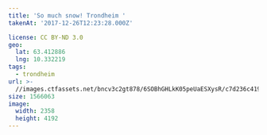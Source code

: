 ```yaml
---
title: 'So much snow! Trondheim '
takenAt: '2017-12-26T12:23:28.000Z'

license: CC BY-ND 3.0
geo:
  lat: 63.412886
  lng: 10.332219
tags:
  - trondheim
url: >-
  //images.ctfassets.net/bncv3c2gt878/6SOBhGHLkK05peUaESXysR/c7d236c419336019a7a9ab3ab2416ef3/so-much-snow-trondheim_39281802932_o
size: 1566063
image:
  width: 2358
  height: 4192
---
```


